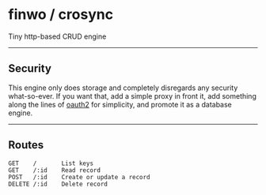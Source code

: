 # finwo / crosync

Tiny http-based CRUD engine

---

## Security

This engine only does storage and completely disregards any security what-so-ever. If you want that, add a simple proxy in front it, add something along the lines of [oauth2](https://oauth.net/2/) for simplicity, and promote it as a database engine.

---

## Routes

```
GET    /       List keys
GET    /:id    Read record
POST   /:id    Create or update a record
DELETE /:id    Delete record
```
